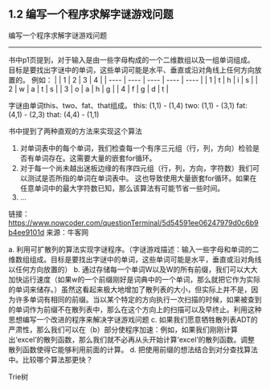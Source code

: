 ## 1.2 编写一个程序求解字谜游戏问题
编写一个程序求解字谜游戏问题

---

书中p1页提到，对于输入是由一些字母构成的一个二维数组以及一组单词组成。
目标是要找出字谜中的单词，这些单词可能是水平、垂直或沿对角线上任何方向放置的。
例如：
|      | 1    | 2    | 3    | 4    |
| ---- | ---- | ---- | ---- | ---- |
| 1    | t    | h    | i    | s    |
| 2    | w    | a    | t    | s    |
| 3    | o    | a    | h    | g    |
| 4    | f    | g    | d    | t    |

字谜由单词this、two、fat、that组成。
this: (1,1) - (1,4)
two: (1,1) - (3,1)
fat: (4,1) - (2,3)
that: (4,4) - (1,1)

书中提到了两种直观的方法来实现这个算法
1. 对单词表中的每个单词，我们检查每一个有序三元组（行，列，方向）检验是否有单词存在。这需要大量的嵌套for循环。
2. 对于每一个尚未越出迷板边缘的有序四元组（行，列，方向，字符数）我们可以测试是否所指的单词在单词表中。
这也导致使用大量嵌套for循环。如果在任意单词中的最大字符数已知，那么该算法有可能节省一些时间。
3. ...


链接：https://www.nowcoder.com/questionTerminal/5d54591ee06247979d0c6b9b4ee9101d
来源：牛客网

a. 利用可扩散列的算法实现字谜程序。（字谜游戏描述：输入一些字母和单词的二维数组组成。目标是要找出字谜中的单词，这些单词可能是水平，垂直或沿对角线以任何方向放置的）
b. 通过存储每一个单词W以及W的所有前缀，我们可以大大加快运行速度（如果w的一个前缀刚好是词典中的一个单词，那么就把它作为实际的单词来储存。）虽然这看起来极大地增加了散列表的大小，但实际上并不是，因为许多单词有相同的前缀。当以某个特定的方向执行一次扫描的时候，如果被查到的单词作为前缀不在散列表中，那么在这个方向上的扫描可以及早终止。利用这种思想编写一个改进的程序来解决字谜游戏问题
c. 如果我们愿意牺牲散列表ADT的严肃性，那么我们可以在（b）部分使程序加速：例如，如果我们刚刚计算出‘excel’的散列函数，那么我们就不必再从头开始计算‘excel’的散列函数。调整散列函数使得它能够利用前面的计算。
d. 把使用前缀的想法结合到对分查找算法中。比较哪个算法那更快？

Trie树